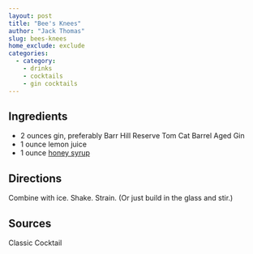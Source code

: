 ```yaml
---
layout: post
title: "Bee's Knees"
author: "Jack Thomas"
slug: bees-knees
home_exclude: exclude
categories:
  - category:
    - drinks
    - cocktails
    - gin cocktails
---
```


## Ingredients

- 2 ounces gin, preferably Barr Hill Reserve Tom Cat Barrel Aged Gin
- 1 ounce lemon juice
- 1 ounce [honey syrup](/honey-syrup.html)

## Directions

Combine with ice. Shake. Strain. (Or just build in the glass and stir.)

## Sources

Classic Cocktail
